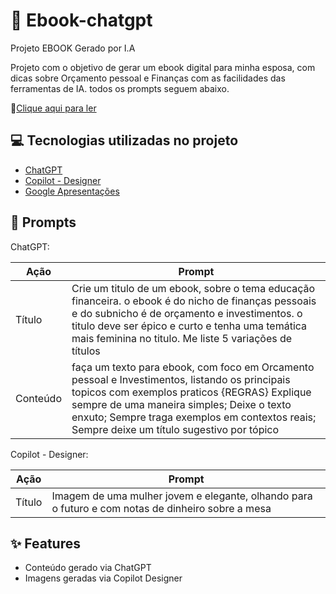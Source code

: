 # :notebook: Ebook-chatgpt
Projeto EBOOK Gerado por I.A


Projeto com o objetivo de gerar um ebook digital para minha esposa, com dicas sobre Orçamento pessoal e Finanças com as facilidades das ferramentas de IA. todos os prompts seguem abaixo.

📕[Clique aqui para ler](https://github.com/ofabiosoares/ebook-chatgpt/blob/main/ebook.pdf)

## 💻 Tecnologias utilizadas no projeto

* [ChatGPT](https://chat.openai.com)
* [Copilot - Designer](https://copilot.microsoft.com/)
* [Google Apresentações](https://www.google.com/intl/pt-BR/slides/about/)

  
## 🧠 Prompts

ChatGPT:

| Ação     | Prompt              |
| ---------|---------------------|
| Título   | Crie um titulo de um ebook, sobre o tema educação financeira. o ebook é do nicho de finanças pessoais e do subnicho é de orçamento e investimentos. o titulo deve ser épico e curto e tenha uma temática mais feminina no titulo. Me liste 5 variações de títulos  |
| Conteúdo |faça um texto para ebook, com foco em Orcamento pessoal e Investimentos, listando os principais topicos com exemplos praticos {REGRAS} Explique sempre de uma maneira simples; Deixe o texto enxuto; Sempre traga exemplos em contextos reais; Sempre deixe um título sugestivo por tópico |


Copilot - Designer:

| Ação     | Prompt              |
| ---------|---------------------|
| Título   | Imagem de uma mulher jovem e elegante, olhando para o futuro e com notas de dinheiro sobre a mesa|


## ✨ Features

* Conteúdo gerado via ChatGPT
* Imagens geradas via Copilot Designer




